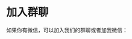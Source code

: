 # 加入群聊

如果你有微信，可以加入我们的群聊或者加我微信：

<Qun />

<script setup>
import Qun from '../components/qun.vue'
</script>
